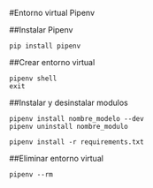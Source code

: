 #Entorno virtual Pipenv

##Instalar Pipenv

```
pip install pipenv
```

##Crear entorno virtual

```
pipenv shell
exit
```

##Instalar y desinstalar modulos

```
pipenv install nombre_modelo --dev
pipenv uninstall nombre_modulo

pipenv install -r requirements.txt

```

##Eliminar entorno virtual

```
pipenv --rm
```
